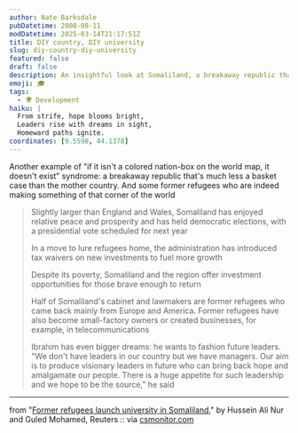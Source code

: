 ```yaml
---
author: Nate Barksdale
pubDatetime: 2008-08-11
modDatetime: 2025-03-14T21:17:51Z
title: DIY country, DIY university
slug: diy-country-diy-university
featured: false
draft: false
description: An insightful look at Somaliland, a breakaway republic that thrives amidst challenges, highlighting its democratic aspirations and return of former refugees.
emoji: 🎓
tags:
  - 🌍 Development
haiku: |
  From strife, hope blooms bright,  
  Leaders rise with dreams in sight,  
  Homeward paths ignite.
coordinates: [9.5598, 44.1378]
---
```


Another example of "if it isn't a colored nation-box on the world map, it doesn't exist" syndrome: a breakaway republic that's much less a basket case than the mother country. And some former refugees who are indeed making something of that corner of the world

> Slightly larger than England and Wales, Somaliland has enjoyed relative peace and prosperity and has held democratic elections, with a presidential vote scheduled for next year
>
> In a move to lure refugees home, the administration has introduced tax waivers on new investments to fuel more growth
>
> Despite its poverty, Somaliland and the region offer investment opportunities for those brave enough to return
>
> Half of Somaliland's cabinet and lawmakers are former refugees who came back mainly from Europe and America. Former refugees have also become small-factory owners or created businesses, for example, in telecommunications
>
> Ibrahim has even bigger dreams: he wants to fashion future leaders. "We don't have leaders in our country but we have managers. Our aim is to produce visionary leaders in future who can bring back hope and amalgamate our people. There is a huge appetite for such leadership and we hope to be the source," he said

---

from "[Former refugees launch university in Somaliland](http://www.csmonitor.com/2008/0812/p12s01-woaf.html)," by Hussein Ali Nur and Guled Mohamed, Reuters :: via [csmonitor.com](http://www.csmonitor.com/2008/0812/p12s01-woaf.html)
